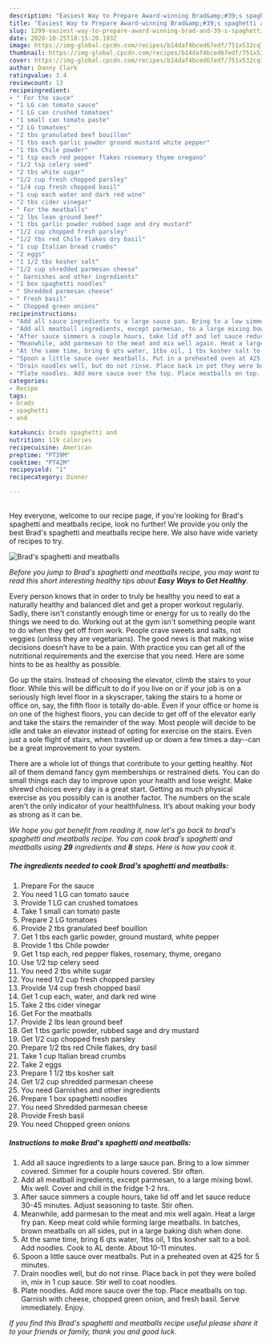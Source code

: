 ```yaml
---
description: "Easiest Way to Prepare Award-winning Brad&amp;#39;s spaghetti and meatballs"
title: "Easiest Way to Prepare Award-winning Brad&amp;#39;s spaghetti and meatballs"
slug: 1299-easiest-way-to-prepare-award-winning-brad-and-39-s-spaghetti-and-meatballs
date: 2020-10-25T18:15:20.193Z
image: https://img-global.cpcdn.com/recipes/b14daf4bced67edf/751x532cq70/brads-spaghetti-and-meatballs-recipe-main-photo.jpg
thumbnail: https://img-global.cpcdn.com/recipes/b14daf4bced67edf/751x532cq70/brads-spaghetti-and-meatballs-recipe-main-photo.jpg
cover: https://img-global.cpcdn.com/recipes/b14daf4bced67edf/751x532cq70/brads-spaghetti-and-meatballs-recipe-main-photo.jpg
author: Danny Clark
ratingvalue: 3.4
reviewcount: 13
recipeingredient:
- " For the sauce"
- "1 LG can tomato sauce"
- "1 LG can crushed tomatoes"
- "1 small can tomato paste"
- "2 LG tomatoes"
- "2 tbs granulated beef bouillon"
- "1 tbs each garlic powder ground mustard white pepper"
- "1 tbs Chile powder"
- "1 tsp each red pepper flakes rosemary thyme oregano"
- "1/2 tsp celery seed"
- "2 tbs white sugar"
- "1/2 cup fresh chopped parsley"
- "1/4 cup fresh chopped basil"
- "1 cup each water and dark red wine"
- "2 tbs cider vinegar"
- " For the meatballs"
- "2 lbs lean ground beef"
- "1 tbs garlic powder rubbed sage and dry mustard"
- "1/2 cup chopped fresh parsley"
- "1/2 tbs red Chile flakes dry basil"
- "1 cup Italian bread crumbs"
- "2 eggs"
- "1 1/2 tbs kosher salt"
- "1/2 cup shredded parmesan cheese"
- " Garnishes and other ingredients"
- "1 box spaghetti noodles"
- " Shredded parmesan cheese"
- " Fresh basil"
- " Chopped green onions"
recipeinstructions:
- "Add all sauce ingredients to a large sauce pan. Bring to a low simmer covered. Simmer for a couple hours covered. Stir often."
- "Add all meatball ingredients, except parmesan, to a large mixing bowl. Mix well. Cover and chill in the fridge 1-2 hrs."
- "After sauce simmers a couple hours, take lid off and let sauce reduce 30-45 minutes. Adjust seasoning to taste. Stir often."
- "Meanwhile, add parmesan to the meat and mix well again. Heat a large fry pan. Keep meat cold while forming large meatballs. In batches, brown meatballs on all sides, put in a large baking dish when done."
- "At the same time, bring 6 qts water, 1tbs oil, 1 tbs kosher salt to a boil. Add noodles. Cook to AL dente. About 10-11 minutes."
- "Spoon a little sauce over meatballs. Put in a preheated oven at 425 for 5 minutes."
- "Drain noodles well, but do not rinse. Place back in pot they were boiled in, mix in 1 cup sauce. Stir well to coat noodles."
- "Plate noodles. Add more sauce over the top. Place meatballs on top. Garnish with cheese, chopped green onion, and fresh basil. Serve immediately. Enjoy."
categories:
- Recipe
tags:
- brads
- spaghetti
- and

katakunci: brads spaghetti and 
nutrition: 119 calories
recipecuisine: American
preptime: "PT39M"
cooktime: "PT42M"
recipeyield: "1"
recipecategory: Dinner

---
```

<br>
Hey everyone, welcome to our recipe page, if you're looking for Brad&#39;s spaghetti and meatballs recipe, look no further! We provide you only the best Brad&#39;s spaghetti and meatballs recipe here. We also have wide variety of recipes to try.
<br>


![Brad&#39;s spaghetti and meatballs](https://img-global.cpcdn.com/recipes/b14daf4bced67edf/751x532cq70/brads-spaghetti-and-meatballs-recipe-main-photo.jpg)

<i>Before you jump to Brad&#39;s spaghetti and meatballs recipe, you may want to read this short interesting healthy tips about <strong>Easy Ways to Get Healthy</strong>.</i>

Every person knows that in order to truly be healthy you need to eat a naturally healthy and balanced diet and get a proper workout regularly. Sadly, there isn't constantly enough time or energy for us to really do the things we need to do. Working out at the gym isn't something people want to do when they get off from work. People crave sweets and salts, not veggies (unless they are vegetarians). The good news is that making wise decisions doesn’t have to be a pain. With practice you can get all of the nutritional requirements and the exercise that you need. Here are some hints to be as healthy as possible.

Go up the stairs. Instead of choosing the elevator, climb the stairs to your floor. While this will be difficult to do if you live on or if your job is on a seriously high level floor in a skyscraper, taking the stairs to a home or office on, say, the fifth floor is totally do-able. Even if your office or home is on one of the highest floors, you can decide to get off of the elevator early and take the stairs the remainder of the way. Most people will decide to be idle and take an elevator instead of opting for exercise on the stairs. Even just a sole flight of stairs, when travelled up or down a few times a day--can be a great improvement to your system. 

There are a whole lot of things that contribute to your getting healthy. Not all of them demand fancy gym memberships or restrained diets. You can do small things each day to improve upon your health and lose weight. Make shrewd choices every day is a great start. Getting as much physical exercise as you possibly can is another factor. The numbers on the scale aren't the only indicator of your healthfulness. It’s about making your body as strong as it can be. 


<i>We hope you got benefit from reading it, now let's go back to brad&#39;s spaghetti and meatballs recipe. You can cook brad&#39;s spaghetti and meatballs using <strong>29</strong> ingredients and <strong>8</strong> steps. Here is how you cook it.
</i>

##### The ingredients needed to cook Brad&#39;s spaghetti and meatballs:

1. Prepare  For the sauce
1. You need 1 LG can tomato sauce
1. Provide 1 LG can crushed tomatoes
1. Take 1 small can tomato paste
1. Prepare 2 LG tomatoes
1. Provide 2 tbs granulated beef bouillon
1. Get 1 tbs each garlic powder, ground mustard, white pepper
1. Provide 1 tbs Chile powder
1. Get 1 tsp each, red pepper flakes, rosemary, thyme, oregano
1. Use 1/2 tsp celery seed
1. You need 2 tbs white sugar
1. You need 1/2 cup fresh chopped parsley
1. Provide 1/4 cup fresh chopped basil
1. Get 1 cup each, water, and dark red wine
1. Take 2 tbs cider vinegar
1. Get  For the meatballs
1. Provide 2 lbs lean ground beef
1. Get 1 tbs garlic powder, rubbed sage and dry mustard
1. Get 1/2 cup chopped fresh parsley
1. Prepare 1/2 tbs red Chile flakes, dry basil
1. Take 1 cup Italian bread crumbs
1. Take 2 eggs
1. Prepare 1 1/2 tbs kosher salt
1. Get 1/2 cup shredded parmesan cheese
1. You need  Garnishes and other ingredients
1. Prepare 1 box spaghetti noodles
1. You need  Shredded parmesan cheese
1. Provide  Fresh basil
1. You need  Chopped green onions


##### Instructions to make Brad&#39;s spaghetti and meatballs:

1. Add all sauce ingredients to a large sauce pan. Bring to a low simmer covered. Simmer for a couple hours covered. Stir often.
1. Add all meatball ingredients, except parmesan, to a large mixing bowl. Mix well. Cover and chill in the fridge 1-2 hrs.
1. After sauce simmers a couple hours, take lid off and let sauce reduce 30-45 minutes. Adjust seasoning to taste. Stir often.
1. Meanwhile, add parmesan to the meat and mix well again. Heat a large fry pan. Keep meat cold while forming large meatballs. In batches, brown meatballs on all sides, put in a large baking dish when done.
1. At the same time, bring 6 qts water, 1tbs oil, 1 tbs kosher salt to a boil. Add noodles. Cook to AL dente. About 10-11 minutes.
1. Spoon a little sauce over meatballs. Put in a preheated oven at 425 for 5 minutes.
1. Drain noodles well, but do not rinse. Place back in pot they were boiled in, mix in 1 cup sauce. Stir well to coat noodles.
1. Plate noodles. Add more sauce over the top. Place meatballs on top. Garnish with cheese, chopped green onion, and fresh basil. Serve immediately. Enjoy.


<i>If you find this Brad&#39;s spaghetti and meatballs recipe useful please share it to your friends or family, thank you and good luck.</i>
